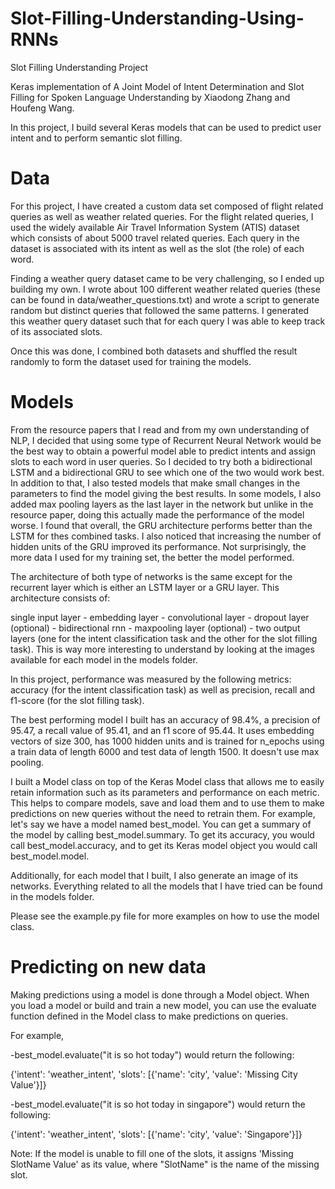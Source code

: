 # Slot-Filling-Understanding-Using-RNNs
Slot Filling Understanding Project

Keras implementation of A Joint Model of Intent Determination and Slot Filling for Spoken Language Understanding by Xiaodong Zhang and Houfeng Wang.

In this project, I build several Keras models that can be used to predict user intent and to perform semantic slot filling.

# Data

For this project, I have created a custom data set composed of flight related queries as well as weather related queries. For the flight related queries,
I used the widely available Air Travel Information System (ATIS) dataset which consists of about 5000 travel related queries. 
Each query in the dataset is associated with its intent as well as the slot (the role) of each word.

Finding a weather query dataset came to be very challenging, so I ended up building my own. I wrote about 100 different weather related queries (these can be found in data/weather_questions.txt) and wrote a script to generate random but distinct queries that followed the same patterns.
I generated this weather query dataset such that for each query I was able to keep track of its associated slots.

Once this was done, I combined both datasets and shuffled the result randomly to form the dataset used for training the models.

# Models
From the resource papers that I read and from my own understanding of NLP, I decided that using some type of Recurrent Neural Network would be the best way to obtain a powerful model able to predict intents and assign slots to each word in user queries.
So I decided to try both a bidirectional LSTM and a bidirectional GRU to see which one of the two would work best. In addition to that, I also tested models that make small changes in the parameters to find the model giving the best results. In some models, I also added max pooling layers as the last layer in the network but unlike in the resource paper, doing this actually made the performance of the model worse.
I found that overall, the GRU architecture performs better than the LSTM for thes combined tasks. I also noticed that increasing the number of hidden units of the GRU improved its performance. Not surprisingly, the more data I used for my training set,
the better the model performed.

The architecture of both type of networks is the same except for the recurrent layer which is either an LSTM layer or a GRU layer. This architecture consists of:

single input layer - embedding layer - convolutional layer - dropout layer (optional) - bidirectional rnn - maxpooling layer (optional) - two output layers (one for the intent classification task and the other for the slot filling task).
This is way more interesting to understand by looking at the images available for each model in the models folder.

In this project, performance was measured by the following metrics: accuracy (for the intent classification task) as well as precision, recall and f1-score (for the slot filling task).

The best performing model I built has an accuracy of 98.4%, a precision of 95.47, a recall value of 95.41, and an f1 score of 95.44. It uses embedding vectors of size 300, has 1000 hidden units and is trained for n_epochs using a train data of length 6000 and test data of length 1500. It doesn't use max pooling.

I built a Model class on top of the Keras Model class that allows me to easily retain information such as its parameters and performance on each metric. This helps to compare models, save and load them and to use them to make predictions on new queries without the need to retrain them.
For example, let's say we have a model named best_model. You can get a summary of the model by calling best_model.summary.
To get its accuracy, you would call best_model.accuracy, and to get its Keras model object you would call best_model.model.

Additionally, for each model that I built, I also generate an image of its networks. Everything related to all the models that I have tried can be found in the models folder.

Please see the example.py file for more examples on how to use the model class.

# Predicting on new data
Making predictions using a model is done through a Model object. When you load a model or build and train a new model, you can use the evaluate function defined in the Model class to make predictions on queries.

For example,

-best_model.evaluate("it is so hot today") would return the following:

{'intent': 'weather_intent', 'slots': [{'name': 'city', 'value': 'Missing City Value'}]}

-best_model.evaluate("it is so hot today in singapore") would return the following:

{'intent': 'weather_intent', 'slots': [{'name': 'city', 'value': 'Singapore'}]}

Note: If the model is unable to fill one of the slots, it assigns 'Missing SlotName Value' as its value, where "SlotName" is the name of the missing slot. 


